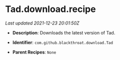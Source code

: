 # Tad.download.recipe

_Last updated 2021-12-23 20:01:50Z_

- **Description**: Downloads the latest version of Tad.

- **Identifier**: `com.github.blackthroat.download.Tad`

- **Parent Recipes**: `None`
